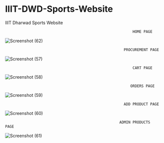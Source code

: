 # IIIT-DWD-Sports-Website
 IIIT Dharwad Sports Website

                                                              HOME PAGE
![Screenshot (62)](https://user-images.githubusercontent.com/97025079/232504941-b28884da-f384-47b2-8c8f-c4b10f03c643.png)

                                                          PROCUREMENT PAGE
![Screenshot (57)](https://user-images.githubusercontent.com/97025079/231406058-0ea6e619-2a6f-49e9-b3d5-0d329fe97b81.png)

                                                              CART PAGE
![Screenshot (58)](https://user-images.githubusercontent.com/97025079/231406166-f6ff37ab-c6da-4502-b844-b2624cac049d.png)

                                                             ORDERS PAGE
![Screenshot (59)](https://user-images.githubusercontent.com/97025079/231406257-c5484432-bad2-43e6-8043-000011cc5cc6.png)

                                                          ADD PRODUCT PAGE
![Screenshot (60)](https://user-images.githubusercontent.com/97025079/231406345-3e84b0fb-ed9c-46fa-80de-51df517e18b4.png)

                                                        ADMIN PRODUCTS PAGE
![Screenshot (61)](https://user-images.githubusercontent.com/97025079/231406424-043dfcd1-5ba4-40a6-8bf7-84500b714016.png)
